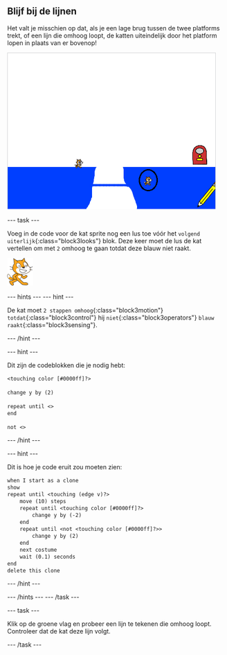 ## Blijf bij de lijnen

Het valt je misschien op dat, als je een lage brug tussen de twee platforms trekt, of een lijn die omhoog loopt, de katten uiteindelijk door het platform lopen in plaats van er bovenop!

![Katten lopen door het platform](images/cat-walk-through-platform.png)

--- task ---

Voeg in de code voor de kat sprite nog een lus toe vóór het `volgend uiterlijk`{:class="block3looks"} blok. Deze keer moet de lus de kat vertellen om met `2` omhoog te gaan totdat deze blauw niet raakt.

![Kat sprite](images/cat-sprite.png)

--- hints --- --- hint ---

De kat moet `2 stappen omhoog`{:class="block3motion"} `totdat`{:class="block3control"} hij `niet`{:class="block3operators"} `blauw raakt`{:class="block3sensing"}.

--- /hint ---

--- hint ---

Dit zijn de codeblokken die je nodig hebt:

```blocks3
<touching color [#0000ff]?>

change y by (2)

repeat until <>
end

not <>
```

--- /hint ---

--- hint ---

Dit is hoe je code eruit zou moeten zien:

```blocks3
when I start as a clone
show
repeat until <touching (edge v)?>
    move (10) steps
    repeat until <touching color [#0000ff]?>
        change y by (-2)
    end
    repeat until <not <touching color [#0000ff]?>>
        change y by (2)
    end
    next costume
    wait (0.1) seconds
end
delete this clone
```

--- /hint ---

--- /hints --- --- /task ---

--- task ---

Klik op de groene vlag en probeer een lijn te tekenen die omhoog loopt. Controleer dat de kat deze lijn volgt.

--- /task ---